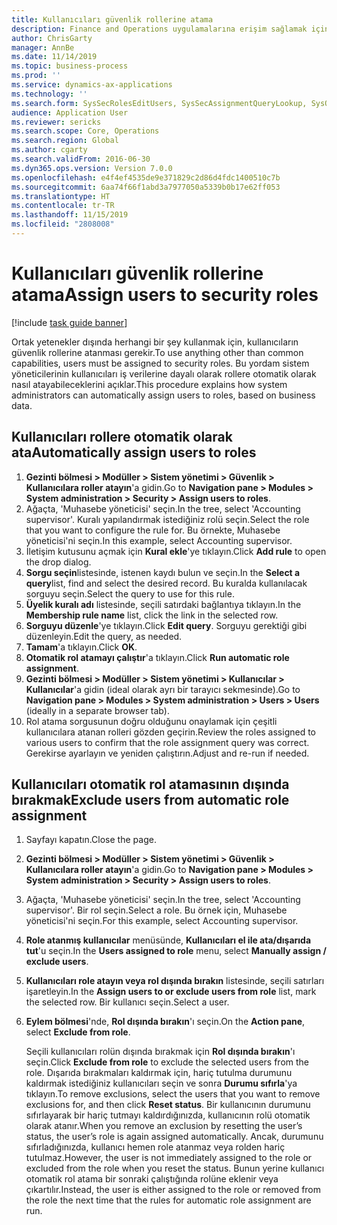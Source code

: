 ```yaml
---
title: Kullanıcıları güvenlik rollerine atama
description: Finance and Operations uygulamalarına erişim sağlamak için kullanıcıların güvenlik rollerine atanmış olmaları gerekir.
author: ChrisGarty
manager: AnnBe
ms.date: 11/14/2019
ms.topic: business-process
ms.prod: ''
ms.service: dynamics-ax-applications
ms.technology: ''
ms.search.form: SysSecRolesEditUsers, SysSecAssignmentQueryLookup, SysQueryForm, SysSecRoleExcludeUsers
audience: Application User
ms.reviewer: sericks
ms.search.scope: Core, Operations
ms.search.region: Global
ms.author: cgarty
ms.search.validFrom: 2016-06-30
ms.dyn365.ops.version: Version 7.0.0
ms.openlocfilehash: e4f4ef4535de9e371829c2d86d4fdc1400510c7b
ms.sourcegitcommit: 6aa74f66f1abd3a7977050a5339b0b17e62ff053
ms.translationtype: HT
ms.contentlocale: tr-TR
ms.lasthandoff: 11/15/2019
ms.locfileid: "2808008"
---
```

# <a name="assign-users-to-security-roles"></a><span data-ttu-id="e53dd-103">Kullanıcıları güvenlik rollerine atama</span><span class="sxs-lookup"><span data-stu-id="e53dd-103">Assign users to security roles</span></span>

[!include [task guide banner](../../includes/task-guide-banner.md)]

<span data-ttu-id="e53dd-104">Ortak yetenekler dışında herhangi bir şey kullanmak için, kullanıcıların güvenlik rollerine atanması gerekir.</span><span class="sxs-lookup"><span data-stu-id="e53dd-104">To use anything other than common capabilities, users must be assigned to security roles.</span></span> <span data-ttu-id="e53dd-105">Bu yordam sistem yöneticilerinin kullanıcıları iş verilerine dayalı olarak rollere otomatik olarak nasıl atayabileceklerini açıklar.</span><span class="sxs-lookup"><span data-stu-id="e53dd-105">This procedure explains how system administrators can automatically assign users to roles, based on business data.</span></span> 

## <a name="automatically-assign-users-to-roles"></a><span data-ttu-id="e53dd-106">Kullanıcıları rollere otomatik olarak ata</span><span class="sxs-lookup"><span data-stu-id="e53dd-106">Automatically assign users to roles</span></span>
1. <span data-ttu-id="e53dd-107">**Gezinti bölmesi > Modüller > Sistem yönetimi > Güvenlik > Kullanıcılara roller atayın**'a gidin.</span><span class="sxs-lookup"><span data-stu-id="e53dd-107">Go to **Navigation pane > Modules > System administration > Security > Assign users to roles**.</span></span>
2. <span data-ttu-id="e53dd-108">Ağaçta, 'Muhasebe yöneticisi' seçin.</span><span class="sxs-lookup"><span data-stu-id="e53dd-108">In the tree, select 'Accounting supervisor'.</span></span> <span data-ttu-id="e53dd-109">Kuralı yapılandırmak istediğiniz rolü seçin.</span><span class="sxs-lookup"><span data-stu-id="e53dd-109">Select the role that you want to configure the rule for.</span></span> <span data-ttu-id="e53dd-110">Bu örnekte, Muhasebe yöneticisi'ni seçin.</span><span class="sxs-lookup"><span data-stu-id="e53dd-110">In this example, select Accounting supervisor.</span></span> 
3. <span data-ttu-id="e53dd-111">İletişim kutusunu açmak için **Kural ekle**'ye tıklayın.</span><span class="sxs-lookup"><span data-stu-id="e53dd-111">Click **Add rule** to open the drop dialog.</span></span>
4. <span data-ttu-id="e53dd-112">**Sorgu seçin**listesinde, istenen kaydı bulun ve seçin.</span><span class="sxs-lookup"><span data-stu-id="e53dd-112">In the **Select a query**list, find and select the desired record.</span></span> <span data-ttu-id="e53dd-113">Bu kuralda kullanılacak sorguyu seçin.</span><span class="sxs-lookup"><span data-stu-id="e53dd-113">Select the query to use for this rule.</span></span>  
5. <span data-ttu-id="e53dd-114">**Üyelik kuralı adı** listesinde, seçili satırdaki bağlantıya tıklayın.</span><span class="sxs-lookup"><span data-stu-id="e53dd-114">In the **Membership rule name** list, click the link in the selected row.</span></span>
6. <span data-ttu-id="e53dd-115">**Sorguyu düzenle**'ye tıklayın.</span><span class="sxs-lookup"><span data-stu-id="e53dd-115">Click **Edit query**.</span></span> <span data-ttu-id="e53dd-116">Sorguyu gerektiği gibi düzenleyin.</span><span class="sxs-lookup"><span data-stu-id="e53dd-116">Edit the query, as needed.</span></span>  
7. <span data-ttu-id="e53dd-117">**Tamam**'a tıklayın.</span><span class="sxs-lookup"><span data-stu-id="e53dd-117">Click **OK**.</span></span>
8. <span data-ttu-id="e53dd-118">**Otomatik rol atamayı çalıştır**'a tıklayın.</span><span class="sxs-lookup"><span data-stu-id="e53dd-118">Click **Run automatic role assignment**.</span></span>
9. <span data-ttu-id="e53dd-119">**Gezinti bölmesi > Modüller > Sistem yönetimi > Kullanıcılar > Kullanıcılar**'a gidin (ideal olarak ayrı bir tarayıcı sekmesinde).</span><span class="sxs-lookup"><span data-stu-id="e53dd-119">Go to **Navigation pane > Modules > System administration > Users > Users** (ideally in a separate browser tab).</span></span>
10. <span data-ttu-id="e53dd-120">Rol atama sorgusunun doğru olduğunu onaylamak için çeşitli kullanıcılara atanan rolleri gözden geçirin.</span><span class="sxs-lookup"><span data-stu-id="e53dd-120">Review the roles assigned to various users to confirm that the role assignment query was correct.</span></span> <span data-ttu-id="e53dd-121">Gerekirse ayarlayın ve yeniden çalıştırın.</span><span class="sxs-lookup"><span data-stu-id="e53dd-121">Adjust and re-run if needed.</span></span>

## <a name="exclude-users-from-automatic-role-assignment"></a><span data-ttu-id="e53dd-122">Kullanıcıları otomatik rol atamasının dışında bırakmak</span><span class="sxs-lookup"><span data-stu-id="e53dd-122">Exclude users from automatic role assignment</span></span>
1. <span data-ttu-id="e53dd-123">Sayfayı kapatın.</span><span class="sxs-lookup"><span data-stu-id="e53dd-123">Close the page.</span></span>
2. <span data-ttu-id="e53dd-124">**Gezinti bölmesi > Modüller > Sistem yönetimi > Güvenlik > Kullanıcılara roller atayın**'a gidin.</span><span class="sxs-lookup"><span data-stu-id="e53dd-124">Go to **Navigation pane > Modules > System administration > Security > Assign users to roles**.</span></span>
3. <span data-ttu-id="e53dd-125">Ağaçta, 'Muhasebe yöneticisi' seçin.</span><span class="sxs-lookup"><span data-stu-id="e53dd-125">In the tree, select 'Accounting supervisor'.</span></span> <span data-ttu-id="e53dd-126">Bir rol seçin.</span><span class="sxs-lookup"><span data-stu-id="e53dd-126">Select a role.</span></span> <span data-ttu-id="e53dd-127">Bu örnek için, Muhasebe yöneticisi'ni seçin.</span><span class="sxs-lookup"><span data-stu-id="e53dd-127">For this example, select Accounting supervisor.</span></span>  
4. <span data-ttu-id="e53dd-128">**Role atanmış kullanıcılar** menüsünde, **Kullanıcıları el ile ata/dışarıda tut**'u seçin.</span><span class="sxs-lookup"><span data-stu-id="e53dd-128">In the **Users assigned to role** menu, select **Manually assign / exclude users**.</span></span>
5. <span data-ttu-id="e53dd-129">**Kullanıcıları role atayın veya rol dışında bırakın** listesinde, seçili satırları işaretleyin.</span><span class="sxs-lookup"><span data-stu-id="e53dd-129">In the **Assign users to or exclude users from role** list, mark the selected row.</span></span> <span data-ttu-id="e53dd-130">Bir kullanıcı seçin.</span><span class="sxs-lookup"><span data-stu-id="e53dd-130">Select a user.</span></span>  
6. <span data-ttu-id="e53dd-131">**Eylem bölmesi**'nde, **Rol dışında bırakın**'ı seçin.</span><span class="sxs-lookup"><span data-stu-id="e53dd-131">On the **Action pane**, select **Exclude from role**.</span></span>
    
    <span data-ttu-id="e53dd-132">Seçili kullanıcıları rolün dışında bırakmak için **Rol dışında bırakın**'ı seçin.</span><span class="sxs-lookup"><span data-stu-id="e53dd-132">Click **Exclude from role** to exclude the selected users from the role.</span></span> <span data-ttu-id="e53dd-133">Dışarıda bırakmaları kaldırmak için, hariç tutulma durumunu kaldırmak istediğiniz kullanıcıları seçin ve sonra **Durumu sıfırla**'ya tıklayın.</span><span class="sxs-lookup"><span data-stu-id="e53dd-133">To remove exclusions, select the users that you want to remove exclusions for, and then click **Reset status**.</span></span> <span data-ttu-id="e53dd-134">Bir kullanıcının durumunu sıfırlayarak bir hariç tutmayı kaldırdığınızda, kullanıcının rolü otomatik olarak atanır.</span><span class="sxs-lookup"><span data-stu-id="e53dd-134">When you remove an exclusion by resetting the user’s status, the user’s role is again assigned automatically.</span></span> <span data-ttu-id="e53dd-135">Ancak, durumunu sıfırladığınızda, kullanıcı hemen role atanmaz veya rolden hariç tutulmaz.</span><span class="sxs-lookup"><span data-stu-id="e53dd-135">However, the user is not immediately assigned to the role or excluded from the role when you reset the status.</span></span> <span data-ttu-id="e53dd-136">Bunun yerine kullanıcı otomatik rol atama bir sonraki çalıştığında rolüne eklenir veya çıkartılır.</span><span class="sxs-lookup"><span data-stu-id="e53dd-136">Instead, the user is either assigned to the role or removed from the role the next time that the rules for automatic role assignment are run.</span></span>  
